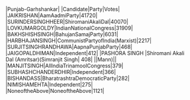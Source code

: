  
|Punjab-Garhshankar|
|Candidate|Party|Votes|
|JAIKRISHAN|AamAadmiParty|41720|
|SURINDERSINGHHEER|ShiromaniAkaliDal|40070|
|LOVKUMARGOLDY|IndianNationalCongress|31909|
|BAKHSHISHSINGH|BahujanSamajParty|6031|
|HARBHAJANSINGH|CommunistPartyofIndia(Marxist)|2217|
|SURJITSINGHRANDHAWA|AapnaPunjabParty|468|
|JAIGOPALDHIMAN|Independent|412|
|PASHORA SINGH        |Shiromani Akali Dal (Amritsar)(Simranjit Singh|  408|
||Mann)||
|MANJITSINGH|AllIndiaTrinamoolCongress|379|
|SUBHASHCHANDERDHIR|Independent|366|
|BISHANDASS|BharatrashtraDemocraticParty|282|
|NIMISHAMEHTA|Independent|275|
|NoneoftheAbove|NoneoftheAbove|1121|
